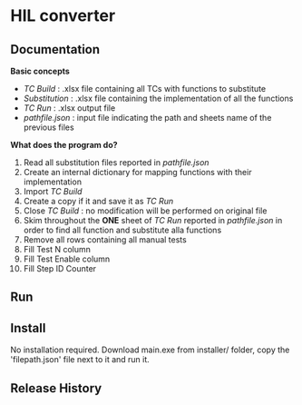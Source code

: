 # HIL converter

<!---
[![Python](https://img.shields.io/pypi/pyversions/tensorflow.svg?style=plastic)](https://badge.fury.io/py/tensorflow)
[![PyPI](https://badge.fury.io/py/tensorflow.svg)](https://badge.fury.io/py/tensorflow)
[![DOI](https://zenodo.org/badge/DOI/10.5281/zenodo.4724125.svg)](https://doi.org/10.5281/zenodo.4724125)
-->
## Documentation

**Basic concepts**
* *TC Build* : .xlsx file containing all TCs with functions to substitute 
* *Substitution* : .xlsx file containing the implementation of all the functions
* *TC Run* : .xlsx output file
* *pathfile.json* : input file indicating the path and sheets name of the previous files

**What does the program do?**
1.  Read all substitution files reported in *pathfile.json*
2.  Create an internal dictionary for mapping functions with their implementation
3.  Import *TC Build*
4.  Create a copy if it and save it as *TC Run*
5.  Close *TC Build* : no modification will be performed on original file
6.  Skim throughout the **ONE** sheet of *TC Run* reported in *pathfile.json* in order to find all function and substitute alla functions
7.  Remove all rows containing all manual tests 
8.  Fill Test N column
9.  Fill Test Enable column
10. Fill Step ID Counter

## Run


## Install

No installation required.
Download main.exe from installer/ folder, copy the 'filepath.json' file next to it and run it.

## Release History

